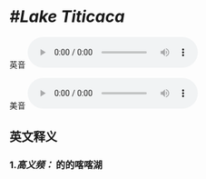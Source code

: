 # ***\#Lake Titicaca*** 
英音
<audio src="./media/Lake Titicaca-B.aac" controls="controls"></audio>

美音
<audio src="./media/Lake Titicaca.aac" controls="controls"></audio>



  

英文释义
---
### 1.*高义频：* **的的喀喀湖**  


